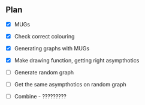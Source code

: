 ## Plan

- [x] MUGs
- [x] Check correct colouring
- [x] Generating graphs with MUGs
- [x] Make drawing function, getting right asympthotics

- [ ] Generate random graph
- [ ] Get the same asympthotics on random graph
- [ ] Combine - ?????????
